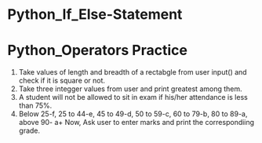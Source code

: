 # Python_If_Else-Statement
# Python_Operators Practice

1. Take values of length and breadth of a rectabgle from user input() and check if it is square or not.
2. Take three integger values from user and print greatest among them.
3. A student will not be allowed to sit in exam if his/her attendance is less than 75%.
3. Below 25-f, 25 to 44-e, 45 to 49-d, 50 to 59-c, 60 to 79-b, 80 to 89-a, above 90- a+  Now, Ask user to enter marks and print the correspondiing grade.
